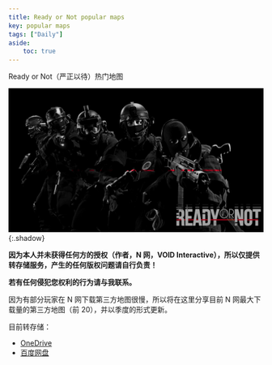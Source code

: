 ```yaml
---
title: Ready or Not popular maps
key: popular maps
tags: ["Daily"]
aside:
    toc: true
---
```


Ready or Not（严正以待）热门地图 <!--more-->

![Image](../../assets/images/ready_or_not.png){:.shadow}

**因为本人并未获得任何方的授权（作者，N 网，VOID Interactive），所以仅提供转存储服务，产生的任何版权问题请自行负责！**

**若有任何侵犯您权利的行为请与我联系。**

因为有部分玩家在 N 网下载第三方地图很慢，所以将在这里分享目前 N 网最大下载量的第三方地图（前 20），并以季度的形式更新。

目前转存储：

- [OneDrive](https://zuckertech-my.sharepoint.com/:f:/g/personal/jex_zuckertech_onmicrosoft_com/El9LOp1Q6FRLpq2hB_cis5cBKur6wbpE7-9aV6Ds-2Ttgw?e=ctzhwn)
- [百度网盘](https://pan.baidu.com/s/1PVQlwTiTnqTWgQ1AaSwdBA?pwd=3jdv)
